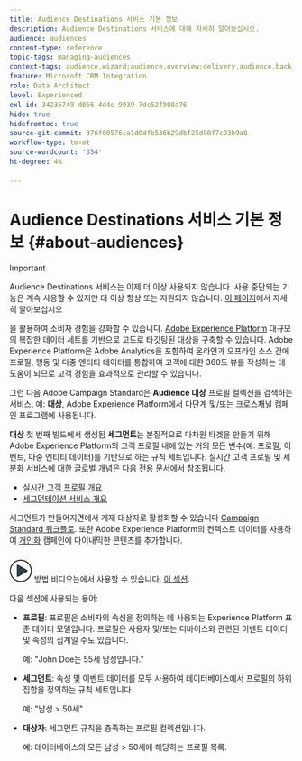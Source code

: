 ```yaml
---
title: Audience Destinations 서비스 기본 정보
description: Audience Destinations 서비스에 대해 자세히 알아보십시오.
audience: audiences
content-type: reference
topic-tags: managing-audiences
context-tags: audience,wizard;audience,overview;delivery,audience,back
feature: Microsoft CRM Integration
role: Data Architect
level: Experienced
exl-id: 34235749-d056-4d4c-9939-7dc52f980a76
hide: true
hidefromtoc: true
source-git-commit: 376f00576ca1d0dfb536b29dbf25d88f7c93b9a8
workflow-type: tm+mt
source-wordcount: '354'
ht-degree: 4%

---
```


# Audience Destinations 서비스 기본 정보 {#about-audiences}

>[!IMPORTANT]
>
>Audience Destinations 서비스는 이제 더 이상 사용되지 않습니다. 사용 중단되는 기능은 계속 사용할 수 있지만 더 이상 향상 또는 지원되지 않습니다. [이 페이지](../../rn/using/deprecated-features.md)에서 자세히 알아보십시오

을 활용하여 소비자 경험을 강화할 수 있습니다. [Adobe Experience Platform](https://experienceleague.adobe.com/docs/experience-platform/landing/home.html) 대규모의 복잡한 데이터 세트를 기반으로 고도로 타깃팅된 대상을 구축할 수 있습니다. Adobe Experience Platform은 Adobe Analytics을 포함하여 온라인과 오프라인 소스 간에 프로필, 행동 및 다중 엔티티 데이터를 통합하여 고객에 대한 360도 뷰를 작성하는 데 도움이 되므로 고객 경험을 효과적으로 관리할 수 있습니다.

그런 다음 Adobe Campaign Standard은 **Audience 대상** 프로필 컬렉션을 검색하는 서비스, 예: **대상**, Adobe Experience Platform에서 다단계 및/또는 크로스채널 캠페인 프로그램에 사용됩니다.

**대상** 첫 번째 빌드에서 생성됨 **세그먼트**&#x200B;는 본질적으로 다차원 타겟을 만들기 위해 Adobe Experience Platform의 고객 프로필 내에 있는 거의 모든 변수(예: 프로필, 이벤트, 다중 엔티티 데이터)를 기반으로 하는 규칙 세트입니다. 실시간 고객 프로필 및 세분화 서비스에 대한 글로벌 개념은 다음 전용 문서에서 참조됩니다.

* [실시간 고객 프로필 개요](https://experienceleague.adobe.com/docs/experience-platform/profile/home.html)
* [세그먼테이션 서비스 개요](https://experienceleague.adobe.com/docs/experience-platform/segmentation/home.html)

세그먼트가 만들어지면에서 게재 대상자로 활성화할 수 있습니다 [Campaign Standard 워크플로](../../integrating/using/aep-targeting-audiences.md). 또한 Adobe Experience Platform의 컨텍스트 데이터를 사용하여 [개인화](../../integrating/using/aep-personalizing-campaigns.md) 캠페인에 다이내믹한 콘텐츠를 추가합니다.

![](assets/do-not-localize/how-to-video.png) 방법 비디오는에서 사용할 수 있습니다. [이 섹션](https://experienceleague.adobe.com/docs/campaign-learn/campaign-standard-tutorials/profiles-and-audiences/audience-destinations/audience-destinations-overview.html).

다음 섹션에 사용되는 용어:

* **프로필**: 프로필은 소비자의 속성을 정의하는 데 사용되는 Experience Platform 표준 데이터 모델입니다. 프로필은 사용자 및/또는 디바이스와 관련된 이벤트 데이터 및 속성의 집계일 수도 있습니다.

  예: &quot;John Doe는 55세 남성입니다.&quot;

* **세그먼트**: 속성 및 이벤트 데이터를 모두 사용하여 데이터베이스에서 프로필의 하위 집합을 정의하는 규칙 세트입니다.

  예: &quot;남성 > 50세&quot;

* **대상자**: 세그먼트 규칙을 충족하는 프로필 컬렉션입니다.

  예: 데이터베이스의 모든 남성 > 50세에 해당하는 프로필 목록.
